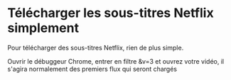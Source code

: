 # Télécharger les sous-titres Netflix simplement

Pour télécharger des sous-titres Netflix, rien de plus simple.

Ouvrir le débuggeur Chrome, entrer en filtre &v=3 et ouvrez votre vidéo,
il s'agira normalement des premiers flux qui seront chargés
